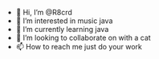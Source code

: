 - 👋 Hi, I’m @R8crd
- 👀 I’m interested in music  java 
- 🌱 I’m currently learning java
- 💞️ I’m looking to collaborate on with a cat
- 📫 How to reach me just do your work

<!---
R8crd/R8crd is a ✨ special ✨ repository because its `README.md` (this file) appears on your GitHub profile.
You can click the Preview link to take a look at your changes.
--->

